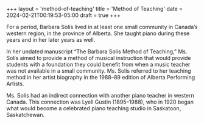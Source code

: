 +++
layout = 'method-of-teaching'
title = 'Method of Teaching'
date = 2024-02-21T00:19:53-05:00
draft = true
+++

For a period, Barbara Solís lived in at least one small community in Canada’s western region, in the province of Alberta. She taught piano during these years and in her later years as well.

In her undated manuscript “The Barbara Solís Method of Teaching,” Ms. Solís aimed to provide a method of musical instruction that would provide students with a foundation they could benefit from when a music teacher was not available in a small community. Ms. Solís referred to her teaching method in her artist biography in the 1988–89 edition of Alberta Performing Artists.

Ms. Solís had an indirect connection with another piano teacher in western Canada. This connection was Lyell Gustin (1895–1988), who in 1920 began what would become a celebrated piano teaching studio in Saskatoon, Saskatchewan.